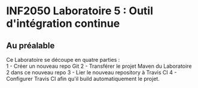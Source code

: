 # INF2050 Laboratoire 5 : Outil d'intégration continue
## Au préalable
Ce Laboratoire se découpe en quatre parties :  
1 - Créer un nouveau repo Git
2 - Transférer le projet Maven du Laboratoire 2 dans ce nouveau repo
3 - Lier le nouveau repository à Travis CI
4 - Configurer Travis CI afin qu'il build automatiquement le projet.
